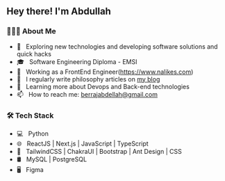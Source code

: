 <h2> Hey there! I'm Abdullah</h2>

<h3> 👨🏻‍💻 About Me </h3>

- 🤔 &nbsp; Exploring new technologies and developing software solutions and quick hacks
- 🎓 &nbsp; Software Engineering Diploma - EMSI
- 💼 &nbsp; Working as a FrontEnd Engineer(https://www.nalikes.com)
- 📝 &nbsp; I regularly write philosophy articles on [my blog](https://philoaleatoire.wordpress.com)
- 🌱 &nbsp; Learning more about Devops and Back-end technologies
- 📫 &nbsp; How to reach me: berrajabdellah@gmail.com


<h3> 🛠 Tech Stack </h3>

- 💻 &nbsp;  Python
- 🌐 &nbsp;  ReactJS | Next.js | JavaScript | TypeScript
- 💈 &nbsp; TailwindCSS | ChakraUI | Bootstrap | Ant Design | CSS
- 🛢 &nbsp; MySQL | PostgreSQL
- 🖥 &nbsp; Figma
